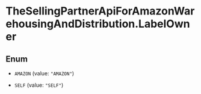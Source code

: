 # TheSellingPartnerApiForAmazonWarehousingAndDistribution.LabelOwner

## Enum


* `AMAZON` (value: `"AMAZON"`)

* `SELF` (value: `"SELF"`)


